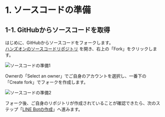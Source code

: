# 1. ソースコードの準備
## 1-1. GitHubからソースコードを取得
はじめに、GitHubからソースコードをフォークします。  
[ハンズオンのソースコードリポジトリ](https://github.com/alterbooth/hol-azure-line-bot-functions) を開き、右上の「Fork」をクリックします。

![ソースコードの準備1](images/preparing_source_1.png)

Ownerの「Select an owner」でご自身のアカウントを選択し、一番下の「Create fork」でフォークを作成します。

![ソースコードの準備2](images/preparing_source_2.png)

フォーク後、ご自身のリポジトリが作成されていることが確認できたら、次のステップ「[LINE Botの作成](/docs/2-functions-create.md)」へ進みます。
